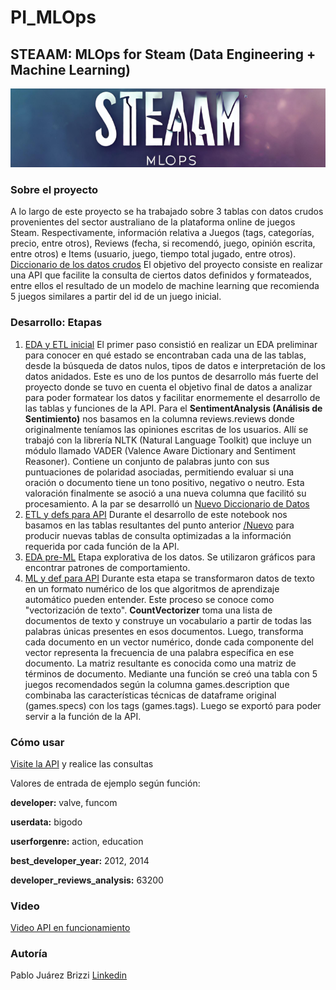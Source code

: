# PI_MLOps

## STEAAM: MLOps for Steam (Data Engineering + Machine Learning)

![](https://github.com/paulusbrizzi/PI_MLOps/blob/main/banner.png?raw=true)

### Sobre el proyecto
A lo largo de este proyecto se ha trabajado sobre 3 tablas con datos crudos provenientes del sector australiano de la plataforma online de juegos Steam. Respectivamente, información relativa a Juegos (tags, categorías, precio, entre otros), Reviews (fecha, si recomendó, juego, opinión escrita, entre otros) e Items (usuario, juego, tiempo total jugado, entre otros).
[Diccionario de los datos crudos](https://shorturl.at/qst47)
El objetivo del proyecto consiste en realizar una API que facilite la consulta de ciertos datos definidos y formateados, entre ellos el resultado de un modelo de machine learning que recomienda 5 juegos similares a partir del id de un juego inicial.

### Desarrollo: Etapas
1. [EDA y ETL inicial](https://github.com/paulusbrizzi/PI_MLOps/blob/main/1_EDA%20y%20ETL%20inicial.ipynb)
El primer paso consistió en realizar un EDA preliminar para conocer en qué estado se encontraban cada una de las tablas, desde la búsqueda de datos nulos, tipos de datos e interpretación de los datos anidados. Este es uno de los puntos de desarrollo más fuerte del proyecto donde se tuvo en cuenta el objetivo final de datos a analizar para poder formatear los datos y facilitar enormemente el desarrollo de las tablas y funciones de la API.
Para el **SentimentAnalysis (Análisis de Sentimiento)** nos basamos en la columna reviews.reviews donde originalmente teníamos las opiniones escritas de los usuarios. Allí se trabajó con la librería NLTK (Natural Language Toolkit) que incluye un módulo llamado VADER (Valence Aware Dictionary and Sentiment Reasoner). Contiene un conjunto de palabras junto con sus puntuaciones de polaridad asociadas, permitiendo evaluar si una oración o documento tiene un tono positivo, negativo o neutro. Esta valoración finalmente se asoció a una nueva columna que facilitó su procesamiento.
A la par se desarrolló un [Nuevo Diccionario de Datos](https://docs.google.com/spreadsheets/d/1RmHLFxPNlqbSLH7GbCKKrIhiAyq_yW6PUq-9Y9YbphQ/edit?usp=sharing)
2. [ETL y defs para API](https://github.com/paulusbrizzi/PI_MLOps/blob/main/2_ETL%20y%20defs%20para%20API.ipynb)
Durante el desarrollo de este notebook nos basamos en las tablas resultantes del punto anterior [/Nuevo](https://github.com/paulusbrizzi/PI_MLOps/tree/main/nuevo) para producir nuevas tablas de consulta optimizadas a la información requerida por cada función de la API.
3. [EDA pre-ML](https://github.com/paulusbrizzi/PI_MLOps/blob/main/3_EDA%20pre-ML.ipynb)
Etapa explorativa de los datos. Se utilizaron gráficos para encontrar patrones de comportamiento.
4. [ML y def para API](https://github.com/paulusbrizzi/PI_MLOps/blob/main/4_ML%20y%20def%20para%20API.ipynb)
Durante esta etapa se transformaron datos de texto en un formato numérico de los que algoritmos de aprendizaje automático pueden entender. Este proceso se conoce como "vectorización de texto".
**CountVectorizer** toma una lista de documentos de texto y construye un vocabulario a partir de todas las palabras únicas presentes en esos documentos. Luego, transforma cada documento en un vector numérico, donde cada componente del vector representa la frecuencia de una palabra específica en ese documento. La matriz resultante es conocida como una matriz de términos de documento.
Mediante una función se creó una tabla con 5 juegos recomendados según la columna games.description que combinaba las características técnicas de dataframe original (games.specs) con los tags (games.tags). Luego se exportó para poder servir a la función de la API.

### Cómo usar
[Visite la API](https://pi-mlops-reb1.onrender.com/docs) y realice las consultas

Valores de entrada de ejemplo según función:

**developer:** valve, funcom

**userdata:** bigodo

**userforgenre:** action, education

**best_developer_year:** 2012, 2014

**developer_reviews_analysis:** 63200

### Video
[Video API en funcionamiento](https://youtu.be/I69cK6loEhg)

### Autoría
Pablo Juárez Brizzi
[Linkedin](https://www.linkedin.com/in/pablojbrizzi/)


